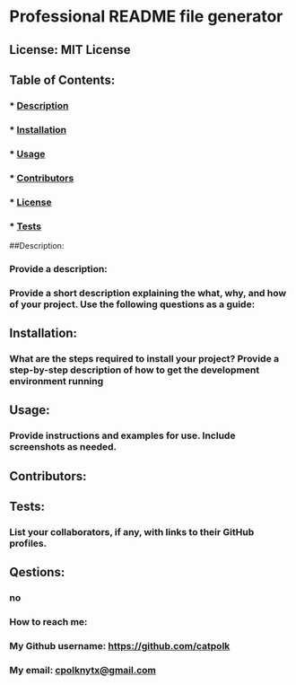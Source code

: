 # Professional README file generator 

  ## License: MIT License 
  ### 

  ## Table of Contents:
  ###  * [Description](#description)
  ###  * [Installation](#installation)
  ###  * [Usage](#usage)
  ###  * [Contributors](#contributors)
  ###  * [License](#license)
  ###  * [Tests](#tests)

  ##Description:    
  ### Provide a description:
  ### Provide a short description explaining the what, why, and how of your project. Use the following questions as a guide:
  
  ## Installation:
  ### What are the steps required to install your project? Provide a step-by-step description of how to get the development environment running
  
  ## Usage:
  ### Provide instructions and examples for use. Include screenshots as needed.
  
  ## Contributors:
  ### 
  
  ## Tests:
  ### List your collaborators, if any, with links to their GitHub profiles.
  
  ##  Qestions: 
  ### no

  ### How to reach me: 
  ### My Github username: https://github.com/catpolk
  ### My email: cpolknytx@gmail.com

